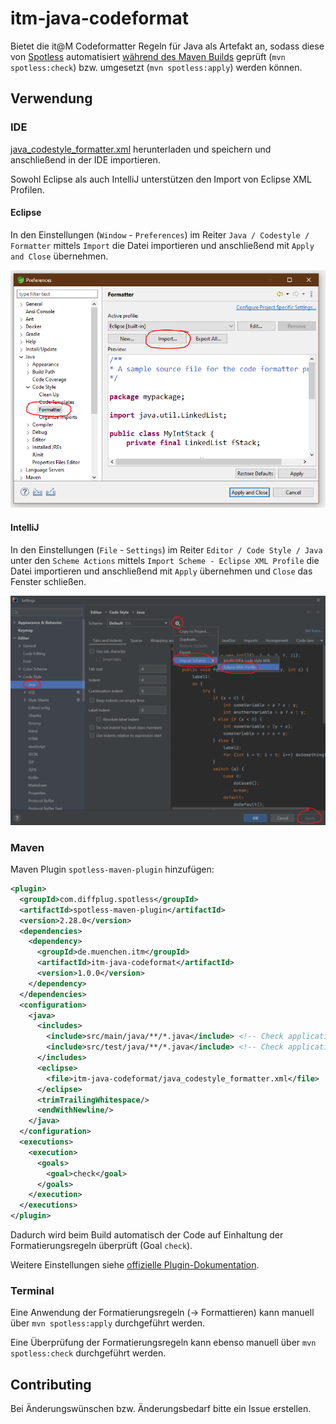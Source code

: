 # itm-java-codeformat

Bietet die it@M Codeformatter Regeln für Java als Artefakt an, sodass diese von [Spotless](https://github.com/revelc/formatter-maven-plugin) automatisiert [während des Maven Builds](#Maven) geprüft (`mvn spotless:check`) bzw. umgesetzt (`mvn spotless:apply`) werden können.

## Verwendung

### IDE

[java_codestyle_formatter.xml](formatter/src/main/resources/itm-java-codeformat/java_codestyle_formatter.xml) herunterladen und speichern und anschließend in der IDE importieren.

Sowohl Eclipse als auch IntelliJ unterstützen den Import von Eclipse XML Profilen.

#### Eclipse
In den Einstellungen (`Window` - `Preferences`) im Reiter `Java / Codestyle / Formatter` mittels `Import` die Datei importieren und anschließend mit `Apply and Close` übernehmen.

![Screenshot Eclipse Java Formatter Einstellungen](docs/eclipse_formatter.PNG)

#### IntelliJ
In den Einstellungen (`File` - `Settings`) im Reiter `Editor / Code Style / Java` unter den `Scheme Actions` mittels `Import Scheme - Eclipse XML Profile` die Datei importieren und anschließend mit `Apply` übernehmen und `Close` das Fenster schließen.

![Screenshot IntelliJ Java Formatter Einstellungen](docs/intellij_formatter.PNG)

### Maven

Maven Plugin `spotless-maven-plugin` hinzufügen:

```xml
<plugin>
  <groupId>com.diffplug.spotless</groupId>
  <artifactId>spotless-maven-plugin</artifactId>
  <version>2.28.0</version>
  <dependencies>
    <dependency>
      <groupId>de.muenchen.itm</groupId>
      <artifactId>itm-java-codeformat</artifactId>
      <version>1.0.0</version>
    </dependency>
  </dependencies>
  <configuration>
    <java>
      <includes>
        <include>src/main/java/**/*.java</include> <!-- Check application code -->
        <include>src/test/java/**/*.java</include> <!-- Check application tests code -->
      </includes>
      <eclipse>
        <file>itm-java-codeformat/java_codestyle_formatter.xml</file>
      </eclipse>
      <trimTrailingWhitespace/>
      <endWithNewline/>
    </java>
  </configuration>
  <executions>
    <execution>
      <goals>
        <goal>check</goal>
      </goals>
    </execution>
  </executions>
</plugin>
```

Dadurch wird beim Build automatisch der Code auf Einhaltung der Formatierungsregeln überprüft (Goal `check`).

Weitere Einstellungen siehe [offizielle Plugin-Dokumentation](https://github.com/diffplug/spotless/tree/main/plugin-maven).

### Terminal
Eine Anwendung der Formatierungsregeln (-> Formattieren) kann manuell über `mvn spotless:apply` durchgeführt werden.

Eine Überprüfung der Formatierungsregeln kann ebenso manuell über `mvn spotless:check` durchgeführt werden.

## Contributing

Bei Änderungswünschen bzw. Änderungsbedarf bitte ein Issue erstellen.
